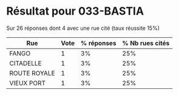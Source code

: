 # Résultat pour 033-BASTIA

Sur 26 réponses dont 4 avec une rue cité (taux réussite 15%)

| Rue | Vote | % réponses | % Nb rues cités|
|-----|------|------------|----------------|
| FANGO | 1 | 3% | 25%|
| CITADELLE | 1 | 3% | 25%|
| ROUTE ROYALE | 1 | 3% | 25%|
| VIEUX PORT | 1 | 3% | 25%|
